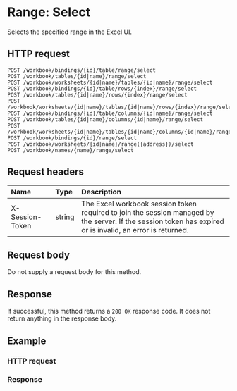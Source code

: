 # Range: Select

Selects the specified range in the Excel UI.
## HTTP request
```http
POST /workbook/bindings/{id}/table/range/select
POST /workbook/tables/{id|name}/range/select
POST /workbook/worksheets/{id|name}/tables/{id|name}/range/select
POST /workbook/bindings/{id}/table/rows/{index}/range/select
POST /workbook/tables/{id|name}/rows/{index}/range/select
POST /workbook/worksheets/{id|name}/tables/{id|name}/rows/{index}/range/select
POST /workbook/bindings/{id}/table/columns/{id|name}/range/select
POST /workbook/tables/{id|name}/columns/{id|name}/range/select
POST /workbook/worksheets/{id|name}/tables/{id|name}/columns/{id|name}/range/select
POST /workbook/bindings/{id}/range/select
POST /workbook/worksheets/{id|name}/range({address})/select
POST /workbook/names/{name}/range/select
```
## Request headers
| Name       | Type | Description|
|:-----------|:------|:----------|
| X-Session-Token   | string  | The Excel workbook session token required to join the session managed by the server. If the session token has expired or is invalid, an error is returned.|

## Request body
Do not supply a request body for this method.


## Response
If successful, this method returns a `200 OK` response code. It does not return anything in the response body.
## Example
### HTTP request
### Response
